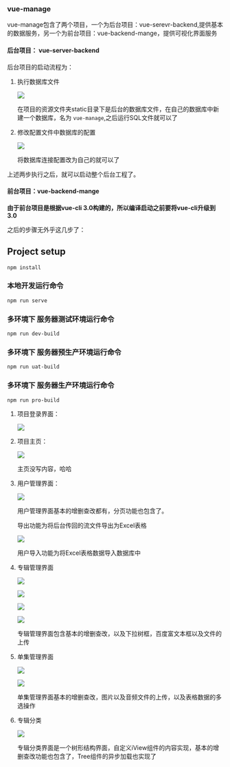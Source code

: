 ### vue-manage

vue-manage包含了两个项目，一个为后台项目：vue-serevr-backend,提供基本的数据服务，另一个为前台项目：vue-backend-mange，提供可视化界面服务



#### 后台项目： vue-server-backend

后台项目的启动流程为：

1. 执行数据库文件

   ![](https://github.com/LiuJiaBaiDing/vue-manage/blob/master/image/111.png)
   
   在项目的资源文件夹static目录下是后台的数据库文件，在自己的数据库中新建一个数据库，名为 `vue-manage`,之后运行SQL文件就可以了

2. 修改配置文件中数据库的配置

   ![](https://github.com/LiuJiaBaiDing/vue-manage/blob/master/image/222.png)

   将数据库连接配置改为自己的就可以了

上述两步执行之后，就可以启动整个后台工程了。



#### 前台项目：vue-backend-mange



**由于前台项目是根据vue-cli 3.0构建的，所以编译启动之前要将vue-cli升级到3.0**

之后的步骤无外乎这几步了：

## Project setup

```
npm install
```

### 本地开发运行命令
```
npm run serve
```

### 多环境下 服务器测试环境运行命令
```
npm run dev-build
```

### 多环境下 服务器预生产环境运行命令
```
npm run uat-build
```

### 多环境下 服务器生产环境运行命令
```
npm run pro-build
```



1. 项目登录界面：

    ![](https://github.com/LiuJiaBaiDing/vue-manage/blob/master/image/333.png)



2. 项目主页：

    ![](https://github.com/LiuJiaBaiDing/vue-manage/blob/master/image/444.png)

	主页没写内容，哈哈



3. 用户管理界面：

    ![](https://github.com/LiuJiaBaiDing/vue-manage/blob/master/image/555.png)

	用户管理界面基本的增删查改都有，分页功能也包含了。

	导出功能为将后台传回的流文件导出为Excel表格

	 ![](https://github.com/LiuJiaBaiDing/vue-manage/blob/master/image/666.png)			

	用户导入功能为将Excel表格数据导入数据库中



4. 专辑管理界面

    ![](https://github.com/LiuJiaBaiDing/vue-manage/blob/master/image/777.png)

    ![](https://github.com/LiuJiaBaiDing/vue-manage/blob/master/image/888.png)

    ![](https://github.com/LiuJiaBaiDing/vue-manage/blob/master/image/999.png)

    ![](https://github.com/LiuJiaBaiDing/vue-manage/blob/master/image/1010.png)

   专辑管理界面包含基本的增删查改，以及下拉树框，百度富文本框以及文件的上传

5. 单集管理界面

    ![](https://github.com/LiuJiaBaiDing/vue-manage/blob/master/image/1111.png)

    ![](https://github.com/LiuJiaBaiDing/vue-manage/blob/master/image/1212.png)

   单集管理界面基本的增删查改，图片以及音频文件的上传，以及表格数据的多选操作

6. 专辑分类

    ![](https://github.com/LiuJiaBaiDing/vue-manage/blob/master/image/1313.png)

   专辑分类界面是一个树形结构界面，自定义iView组件的内容实现，基本的增删查改功能也包含了，Tree组件的异步加载也实现了

